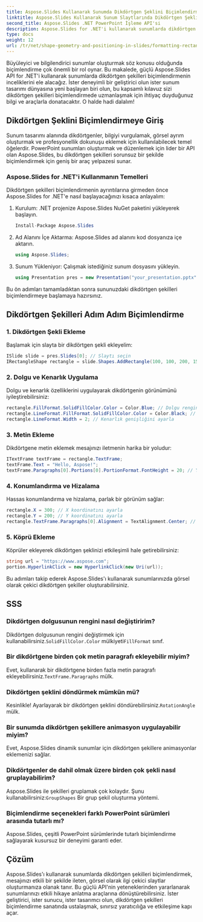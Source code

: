 ```yaml
---
title: Aspose.Slides Kullanarak Sunumda Dikdörtgen Şeklini Biçimlendirme
linktitle: Aspose.Slides Kullanarak Sunum Slaytlarında Dikdörtgen Şeklini Biçimlendirme
second_title: Aspose.Slides .NET PowerPoint İşleme API'si
description: Aspose.Slides for .NET'i kullanarak sunumlarda dikdörtgen şekilleri formatlama sanatında ustalaşın. Zengin renkler, metinler ve etkileşimle görsel olarak çekici slaytların nasıl oluşturulacağını adım adım öğrenin.
type: docs
weight: 12
url: /tr/net/shape-geometry-and-positioning-in-slides/formatting-rectangle-shape/
---
```


Büyüleyici ve bilgilendirici sunumlar oluşturmak söz konusu olduğunda biçimlendirme çok önemli bir rol oynar. Bu makalede, güçlü Aspose.Slides API for .NET'i kullanarak sunumlarda dikdörtgen şekilleri biçimlendirmenin inceliklerini ele alacağız. İster deneyimli bir geliştirici olun ister sunum tasarımı dünyasına yeni başlayan biri olun, bu kapsamlı kılavuz sizi dikdörtgen şekilleri biçimlendirmede uzmanlaşmak için ihtiyaç duyduğunuz bilgi ve araçlarla donatacaktır. O halde hadi dalalım!

## Dikdörtgen Şeklini Biçimlendirmeye Giriş

Sunum tasarımı alanında dikdörtgenler, bilgiyi vurgulamak, görsel ayrım oluşturmak ve profesyonellik dokunuşu eklemek için kullanılabilecek temel öğelerdir. PowerPoint sunumları oluşturmak ve düzenlemek için lider bir API olan Aspose.Slides, bu dikdörtgen şekilleri sorunsuz bir şekilde biçimlendirmek için geniş bir araç yelpazesi sunar.

### Aspose.Slides for .NET'i Kullanmanın Temelleri

Dikdörtgen şekilleri biçimlendirmenin ayrıntılarına girmeden önce Aspose.Slides for .NET'e nasıl başlayacağınızı kısaca anlayalım:

1. Kurulum: .NET projenize Aspose.Slides NuGet paketini yükleyerek başlayın.

   ```csharp
   Install-Package Aspose.Slides
   ```

2. Ad Alanını İçe Aktarma: Aspose.Slides ad alanını kod dosyanıza içe aktarın.

   ```csharp
   using Aspose.Slides;
   ```

3. Sunum Yükleniyor: Çalışmak istediğiniz sunum dosyasını yükleyin.

   ```csharp
   using Presentation pres = new Presentation("your_presentation.pptx");
   ```

Bu ön adımları tamamladıktan sonra sununuzdaki dikdörtgen şekilleri biçimlendirmeye başlamaya hazırsınız.

## Dikdörtgen Şekilleri Adım Adım Biçimlendirme

### 1. Dikdörtgen Şekli Ekleme

Başlamak için slayta bir dikdörtgen şekli ekleyelim:

```csharp
ISlide slide = pres.Slides[0]; // Slaytı seçin
IRectangleShape rectangle = slide.Shapes.AddRectangle(100, 100, 200, 150); // Dikdörtgen ekle
```

### 2. Dolgu ve Kenarlık Uygulama

Dolgu ve kenarlık özelliklerini uygulayarak dikdörtgenin görünümünü iyileştirebilirsiniz:

```csharp
rectangle.FillFormat.SolidFillColor.Color = Color.Blue; // Dolgu rengini ayarla
rectangle.LineFormat.FillFormat.SolidFillColor.Color = Color.Black; // Kenarlık rengini ayarla
rectangle.LineFormat.Width = 2; // Kenarlık genişliğini ayarla
```

### 3. Metin Ekleme

Dikdörtgene metin eklemek mesajınızı iletmenin harika bir yoludur:

```csharp
ITextFrame textFrame = rectangle.TextFrame;
textFrame.Text = "Hello, Aspose!";
textFrame.Paragraphs[0].Portions[0].PortionFormat.FontHeight = 20; // Yazı tipi boyutunu ayarla
```

### 4. Konumlandırma ve Hizalama

Hassas konumlandırma ve hizalama, parlak bir görünüm sağlar:

```csharp
rectangle.X = 300; // X koordinatını ayarla
rectangle.Y = 200; // Y koordinatını ayarla
rectangle.TextFrame.Paragraphs[0].Alignment = TextAlignment.Center; // Metni hizala
```

### 5. Köprü Ekleme

Köprüler ekleyerek dikdörtgen şeklinizi etkileşimli hale getirebilirsiniz:

```csharp
string url = "https://www.aspose.com";
portion.HyperlinkClick = new HyperlinkClick(new Uri(url));
```

Bu adımları takip ederek Aspose.Slides'ı kullanarak sunumlarınızda görsel olarak çekici dikdörtgen şekiller oluşturabilirsiniz.

## SSS

### Dikdörtgen dolgusunun rengini nasıl değiştiririm?

 Dikdörtgen dolgusunun rengini değiştirmek için kullanabilirsiniz.`SolidFillColor.Color` mülkiyeti`FillFormat` sınıf.

### Bir dikdörtgene birden çok metin paragrafı ekleyebilir miyim?

Evet, kullanarak bir dikdörtgene birden fazla metin paragrafı ekleyebilirsiniz.`TextFrame.Paragraphs` mülk.

### Dikdörtgen şeklini döndürmek mümkün mü?

 Kesinlikle! Ayarlayarak bir dikdörtgen şeklini döndürebilirsiniz.`RotationAngle` mülk.

### Bir sunumda dikdörtgen şekillere animasyon uygulayabilir miyim?

Evet, Aspose.Slides dinamik sunumlar için dikdörtgen şekillere animasyonlar eklemenizi sağlar.

### Dikdörtgenler de dahil olmak üzere birden çok şekli nasıl gruplayabilirim?

 Aspose.Slides ile şekilleri gruplamak çok kolaydır. Şunu kullanabilirsiniz:`GroupShapes` Bir grup şekil oluşturma yöntemi.

### Biçimlendirme seçenekleri farklı PowerPoint sürümleri arasında tutarlı mı?

Aspose.Slides, çeşitli PowerPoint sürümlerinde tutarlı biçimlendirme sağlayarak kusursuz bir deneyimi garanti eder.

## Çözüm

Aspose.Slides'ı kullanarak sunumlarda dikdörtgen şekilleri biçimlendirmek, mesajınızı etkili bir şekilde ileten, görsel olarak ilgi çekici slaytlar oluşturmanıza olanak tanır. Bu güçlü API'nin yeteneklerinden yararlanarak sunumlarınızı etkili hikaye anlatma araçlarına dönüştürebilirsiniz. İster geliştirici, ister sunucu, ister tasarımcı olun, dikdörtgen şekilleri biçimlendirme sanatında ustalaşmak, sınırsız yaratıcılığa ve etkileşime kapı açar.